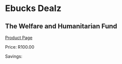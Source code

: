 
# Ebucks Dealz
## The Welfare and Humanitarian Fund
[Product Page](https://www.ebucks.com/web/shop/productSelected.do?prodId=1133122486&catId=365579701)

Price: R100.00

Savings: 


	